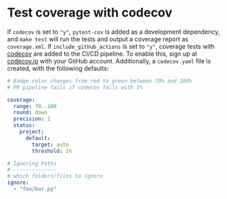 # Test coverage with codecov

If `codecov` is set to `"y"`, `pytest-cov` is added as a development dependency,
and `make test` will run the tests and output a coverage report as `coverage.xml`.
If `include_github_actions` is set to `"y"`, coverage tests with [codecov](https://about.codecov.io/) are added to the CI/CD pipeline. To enable this, sign up at [codecov.io](https://about.codecov.io/) with your GitHub account.
Additionally, a `codecov.yaml` file is created, with the following defaults:

``` yaml
# Badge color changes from red to green between 70% and 100%
# PR pipeline fails if codecov falls with 1%

coverage:
  range: 70..100
  round: down
  precision: 1
  status:
    project:
      default:
        target: auto
        threshold: 1%

# Ignoring Paths
# --------------
# which folders/files to ignore
ignore:
  - "foo/bar.py"
```